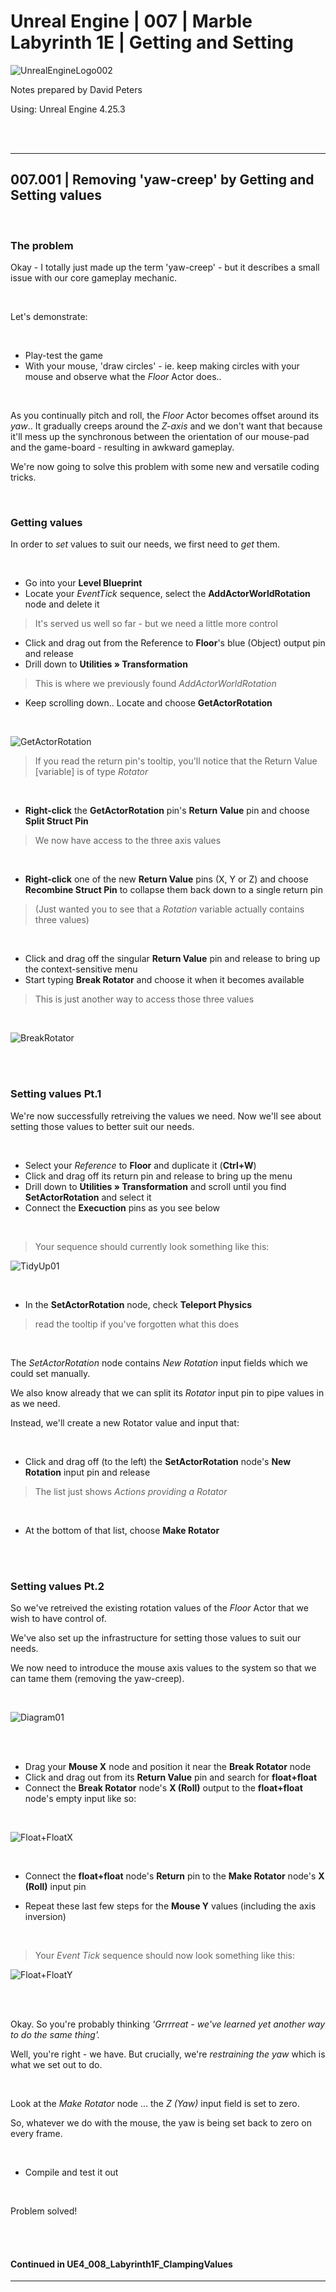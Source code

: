 # Unreal Engine | 007 | Marble Labyrinth 1E | Getting and Setting

![UnrealEngineLogo002](https://user-images.githubusercontent.com/36719180/90347960-a4e68900-e087-11ea-9349-f5a59105b4d2.png)


Notes prepared by David Peters

Using: Unreal Engine 4.25.3 

<br><br>

---

## 007.001 | Removing 'yaw-creep' by Getting and Setting values

<br>

### The problem

Okay - I totally just made up the term 'yaw-creep' - but it describes a small issue with our core gameplay mechanic.

<br>

Let's demonstrate:

<br>

- Play-test the game
- With your mouse, 'draw circles' - ie. keep making circles with your mouse and observe what the *Floor* Actor does..

<br>

As you continually pitch and roll, the *Floor* Actor becomes offset around its *yaw*.. It gradually creeps around the *Z-axis* and we don't want that because it'll mess up the synchronous between the orientation of our mouse-pad and the game-board - resulting in awkward gameplay.

We're now going to solve this problem with some new and versatile coding tricks.

<br>

### Getting values

In order to *set* values to suit our needs, we first need to *get* them.

<br>

- Go into your **Level Blueprint**
- Locate your *EventTick* sequence, select the **AddActorWorldRotation** node and delete it
>It's served us well so far - but we need a little more control
- Click and drag out from the Reference to **Floor**'s blue (Object) output pin and release
- Drill down to **Utilities » Transformation**
>This is where we previously found *AddActorWorldRotation*
- Keep scrolling down.. Locate and choose **GetActorRotation**

<br>

![GetActorRotation](https://user-images.githubusercontent.com/36719180/91001768-c06e0880-e620-11ea-86fa-df18ab451dfe.png)
>If you read the return pin's tooltip, you'll notice that the Return Value [variable] is of type *Rotator*
<br>

- **Right-click** the **GetActorRotation** pin's **Return Value** pin and choose **Split Struct Pin**
>We now have access to the three axis values

<br>


- **Right-click** one of the new **Return Value** pins (X, Y or Z) and choose **Recombine Struct Pin** to collapse them back down to a single return pin
> (Just wanted you to see that a *Rotation* variable actually contains three values)

<br>

- Click and drag off the singular **Return Value** pin and release to bring up the context-sensitive menu
- Start typing **Break Rotator** and choose it when it becomes available
> This is just another way to access those three values

<br>

![BreakRotator](https://user-images.githubusercontent.com/36719180/91004073-44c38a00-e627-11ea-8110-945b44538f4c.png)

<br><br>

### Setting values Pt.1

We're now successfully retreiving the values we need. Now we'll see about setting those values to better suit our needs.

<br>

- Select your *Reference* to **Floor** and duplicate it (**Ctrl+W**)
- Click and drag off its return pin and release to bring up the menu
- Drill down to **Utilities » Transformation** and scroll until you find **SetActorRotation** and select it
- Connect the **Execuction** pins as you see below

<br>

>Your sequence should currently look something like this:

![TidyUp01](https://user-images.githubusercontent.com/36719180/91003747-3de84780-e626-11ea-9683-ab85f504b275.png)

<br>

- In the **SetActorRotation** node, check **Teleport Physics**
>read the tooltip if you've forgotten what this does

<br>

The *SetActorRotation* node contains *New Rotation* input fields which we could set manually.

We also know already that we can split its *Rotator* input pin to pipe values in as we need.

Instead, we'll create a new Rotator value and input that:

<br>

- Click and drag off (to the left) the **SetActorRotation** node's **New Rotation** input pin and release
> The list just shows *Actions providing a Rotator*

<br>

- At the bottom of that list, choose **Make Rotator**

<br><br>


### Setting values Pt.2

So we've retreived the existing rotation values of the *Floor* Actor that we wish to have control of.

We've also set up the infrastructure for setting those values to suit our needs.

We now need to introduce the mouse axis values to the system so that we can tame them (removing the yaw-creep).

<br>

![Diagram01](https://user-images.githubusercontent.com/36719180/91005163-50fd1680-e62a-11ea-99ea-ddb228874da3.png)

<br><br>

- Drag your **Mouse X** node and position it near the **Break Rotator** node
- Click and drag out from its **Return Value** pin and search for **float+float**
- Connect the **Break Rotator** node's **X (Roll)** output to the **float+float** node's empty input like so:

<br>

![Float+FloatX](https://user-images.githubusercontent.com/36719180/91006216-eef1e080-e62c-11ea-8615-325b1cd6ec96.png)

<br>

- Connect the **float+float** node's **Return** pin to the **Make Rotator** node's **X (Roll)** input pin

- Repeat these last few steps for the **Mouse Y** values (including the axis inversion)

<br>

>Your *Event Tick* sequence should now look something like this:

![Float+FloatY](https://user-images.githubusercontent.com/36719180/91006685-28771b80-e62e-11ea-9f71-5d94854707e1.png)

<br><br>

Okay. So you're probably thinking *'Grrrreat - we've learned yet another way to do the same thing'.*

Well, you're right - we have. But crucially, we're *restraining the yaw* which is what we set out to do.

<br>

Look at the *Make Rotator* node ... the *Z (Yaw)* input field is set to zero.

So, whatever we do with the mouse, the yaw is being set back to zero on every frame.

<br>

- Compile and test it out

<br>

Problem solved!

<br><br>

#### Continued in UE4_008_Labyrinth1F_ClampingValues



---
